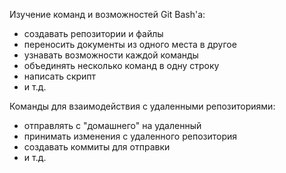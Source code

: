 Изучение команд и возможностей Git Bash'а:
- создавать репозитории и файлы
- переносить документы из одного места в другое
- узнавать возможности каждой команды
- объединять несколько команд в одну строку
- написать скрипт 
- и т.д.

Команды для взаимодействия с удаленными репозиториями:
- отправлять с "домашнего" на удаленный
- принимать изменения с удаленного репозитория
- создавать коммиты для отправки
- и т.д.
